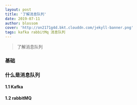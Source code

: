 ```yaml
---
layout: post
title: '了解消息队列'
date: 2019-07-11
author: blossom
cover: 'http://on2171g4d.bkt.clouddn.com/jekyll-banner.png'
tags: kafka rabbitMq 消息队列
---
```


> 了解消息队列

### 基础
### 什么是消息队列

#### 1.1 Kafka
#### 1.2 rabbitMQ
